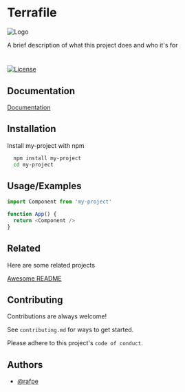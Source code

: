 
# Terrafile

![Logo](https://dev-to-uploads.s3.amazonaws.com/uploads/articles/th5xamgrr6se0x5ro4g6.png)

A brief description of what this project does and who it's for



#
[![License](https://img.shields.io/github/license/raftechnl/terrafile)](./LICENSE)


## Documentation

[Documentation](https://linktodocumentation)


## Installation

Install my-project with npm

```bash
  npm install my-project
  cd my-project
```
    
## Usage/Examples

```javascript
import Component from 'my-project'

function App() {
  return <Component />
}
```


## Related

Here are some related projects

[Awesome README](https://github.com/matiassingers/awesome-readme)


## Contributing

Contributions are always welcome!

See `contributing.md` for ways to get started.

Please adhere to this project's `code of conduct`.


## Authors

- [@rafpe](https://www.github.com/rafpe)

